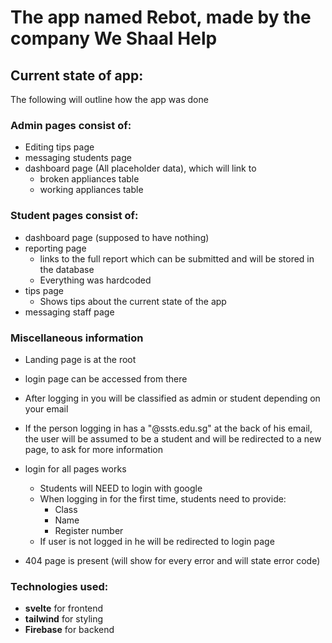 # The app named Rebot, made by the company We Shaal Help

## Current state of app:

The following will outline how the app was done

### Admin pages consist of:

- Editing tips page
- messaging students page
- dashboard page (All placeholder data), which will link to
  - broken appliances table
  - working appliances table

### Student pages consist of:

- dashboard page (supposed to have nothing)
- reporting page
  - links to the full report which can be submitted and will be stored in the database
  - Everything was hardcoded
- tips page
  - Shows tips about the current state of the app
- messaging staff page

### Miscellaneous information

- Landing page is at the root
- login page can be accessed from there
- After logging in you will be classified as admin or student depending on your email
- If the person logging in has a "@ssts.edu.sg" at the back of his email, the user will be assumed to be a student and will be redirected to a new page, to ask for more information

- login for all pages works
  - Students will NEED to login with google
  - When logging in for the first time, students need to provide:
    - Class
    - Name
    - Register number
  - If user is not logged in he will be redirected to login page
- 404 page is present (will show for every error and will state error code)

### Technologies used:

- **svelte** for frontend
- **tailwind** for styling
- **Firebase** for backend
